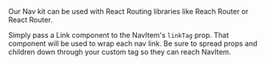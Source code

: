Our Nav kit can be used with React Routing libraries like Reach Router or React Router.

Simply pass a Link component to the NavItem's `linkTag` prop.  That component will be used to wrap each nav link.  Be sure to spread props and children down through your custom tag so they can reach NavItem.